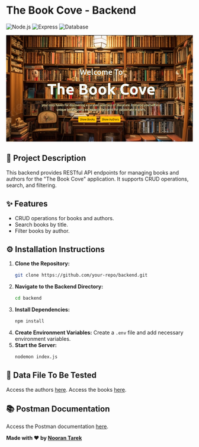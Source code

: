 # The Book Cove - Backend

![Node.js](https://img.shields.io/badge/Node.js-18.x-brightgreen?style=flat-square)
![Express](https://img.shields.io/badge/Express-4.x-blue?style=flat-square)
![Database](https://img.shields.io/badge/Database-MongoDB-green?style=flat-square)

![Backend Diagram](book_cove.png)

## 📄 Project Description
This backend provides RESTful API endpoints for managing books and authors for the "The Book Cove" application. It supports CRUD operations, search, and filtering.

## ✨ Features
- CRUD operations for books and authors.
- Search books by title.
- Filter books by author.

## ⚙️ Installation Instructions
1. **Clone the Repository:**
   ```bash
   git clone https://github.com/your-repo/backend.git
   ```
2. **Navigate to the Backend Directory:**
   ```bash
   cd backend
   ```
3. **Install Dependencies:**
   ```bash
   npm install
   ```
4. **Create Environment Variables:**
   Create a `.env` file and add necessary environment variables.
5. **Start the Server:**
   ```bash
   nodemon index.js
   ```

## 📄 Data File To Be Tested
Access the authors [here](https://drive.google.com/file/d/15rphtejz4O4Na2WdEuCkSTcGmUNJ2xdm/view?usp=sharing).
Access the books [here](https://drive.google.com/file/d/15rphtejz4O4Na2WdEuCkSTcGmUNJ2xdm/view?usp=sharing).

## 📚 Postman Documentation
Access the Postman documentation [here](https://drive.google.com/file/d/15rphtejz4O4Na2WdEuCkSTcGmUNJ2xdm/view?usp=sharing).

**Made with ❤️ by [Nooran Tarek](https://github.com/NooranTarek)**
